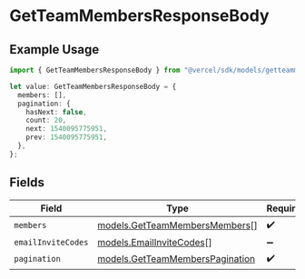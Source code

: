 # GetTeamMembersResponseBody

## Example Usage

```typescript
import { GetTeamMembersResponseBody } from "@vercel/sdk/models/getteammembersop.js";

let value: GetTeamMembersResponseBody = {
  members: [],
  pagination: {
    hasNext: false,
    count: 20,
    next: 1540095775951,
    prev: 1540095775951,
  },
};
```

## Fields

| Field                                                                    | Type                                                                     | Required                                                                 | Description                                                              |
| ------------------------------------------------------------------------ | ------------------------------------------------------------------------ | ------------------------------------------------------------------------ | ------------------------------------------------------------------------ |
| `members`                                                                | [models.GetTeamMembersMembers](../models/getteammembersmembers.md)[]     | :heavy_check_mark:                                                       | N/A                                                                      |
| `emailInviteCodes`                                                       | [models.EmailInviteCodes](../models/emailinvitecodes.md)[]               | :heavy_minus_sign:                                                       | N/A                                                                      |
| `pagination`                                                             | [models.GetTeamMembersPagination](../models/getteammemberspagination.md) | :heavy_check_mark:                                                       | N/A                                                                      |